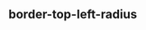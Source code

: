 ## border-top-left-radius


<!-- CSSJSON.border-top-left-radius.description -->

<!-- CSSJSON.border-top-left-radius.syntax -->

<!-- CSSJSON.border-top-left-radius.values -->

<!-- CSSJSON.border-top-left-radius.defaultValue -->

<!-- CSSJSON.border-top-left-radius.unixTags -->

<!-- CSSJSON.border-top-left-radius.compatibility -->

<!-- CSSJSON.border-top-left-radius.example -->

<!-- CSSJSON.border-top-left-radius.reference -->
